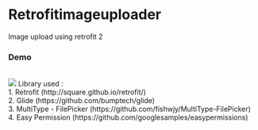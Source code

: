 # Retrofitimageuploader
Image upload using retrofit 2
<h3>Demo</h3>
<br>
<img src='https://i.imgsafe.org/8e/8e76f45765.gif'/>
Library used : <br>
1. Retrofit (http://square.github.io/retrofit/) <br>
2. Glide (https://github.com/bumptech/glide) <br>
3. MultiType - FilePicker (https://github.com/fishwjy/MultiType-FilePicker) <br>
4. Easy Permission (https://github.com/googlesamples/easypermissions)
